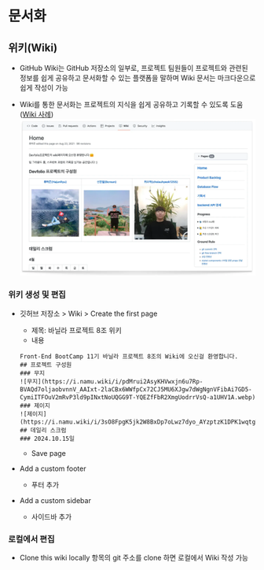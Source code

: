 # 문서화

## 위키(Wiki)

- GitHub Wiki는 GitHub 저장소의 일부로, 프로젝트 팀원들이 프로젝트와 관련된 정보를 쉽게 공유하고 문서화할 수 있는 플랫폼을 말하며 Wiki 문서는 마크다운으로 쉽게 작성이 가능

- Wiki를 통한 문서화는 프로젝트의 지식을 쉽게 공유하고 기록할 수 있도록 도움([Wiki 사례](https://github.com/Devfolio-team/Devfolio-Client/wiki))
  ![Wiki 사례](./images/wiki-sample.webp)

### 위키 생성 및 편집

- 깃허브 저장소 > Wiki > Create the first page

  - 제목: 바닐라 프로젝트 8조 위키
  - 내용

  ```
  Front-End BootCamp 11기 바닐라 프로젝트 8조의 Wiki에 오신걸 환영합니다.
  ## 프로젝트 구성원
  ### 무지
  ![무지](https://i.namu.wiki/i/pdMrui2AsyKHVwxjn6u7Rp-BVAQd7oljaobvnnV_AAIxt-2laCBx6WWfpCx72CJ5MU6XJgw7dWgNgnVFibAi7GD5-CymiITFOuV2mRvP3ld9pINxtNoUQGG9T-YQEZfFbR2XmgUodrrVsQ-a1UHV1A.webp)
  ### 제이지
  ![제이지](https://i.namu.wiki/i/3sO8FpgK5jk2W8BxDp7oLwz7dyo_AYzptzK1DPK1wqtgTEeFxpVpvyE4_p5z08l6tItlPUBlxNRLuqX0DxLqwXJTtYubH4nDKRDs3Id7En_8qGnRNfpxQBfSrf1peVGEQ7BO9MO9OfNghgwGztlGAQ.webp)
  ## 데일리 스크럼
  ### 2024.10.15일
  ```

  - Save page

- Add a custom footer

  - 푸터 추가

- Add a custom sidebar
  - 사이드바 추가

### 로컬에서 편집

- Clone this wiki locally 항목의 git 주소를 clone 하면 로컬에서 Wiki 작성 가능
